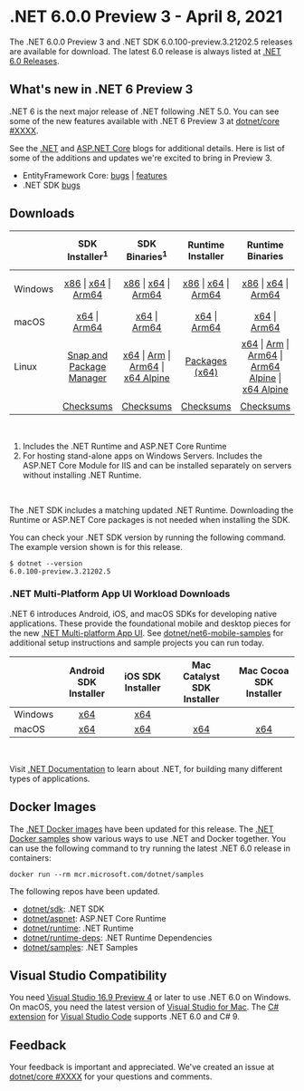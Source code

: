 # .NET 6.0.0 Preview 3 - April 8, 2021

The .NET 6.0.0 Preview 3 and .NET SDK 6.0.100-preview.3.21202.5 releases are available for download. The latest 6.0 release is always listed at [.NET 6.0 Releases](../README.md).

## What's new in .NET 6 Preview 3

.NET 6 is the next major release of .NET following .NET 5.0. You can see some of the new features available with .NET 6 Preview 3 at [dotnet/core #XXXX](https://github.com/dotnet/core/issues/XXXX).

See the [.NET][dotnet-blog] and [ASP.NET Core][aspnet-blog] blogs for additional details.
Here is list of some of the additions and updates we're excited to bring in Preview 3. 

* EntityFramework Core: [bugs][ef_bugs] | [features][ef_features]
* .NET SDK [bugs][sdk_bugs]

## Downloads

|           | SDK Installer<sup>1</sup>                        | SDK Binaries<sup>1</sup>                 | Runtime Installer                                        | Runtime Binaries                                 | ASP.NET Core Runtime           |Windows Desktop Runtime          |
| --------- | :------------------------------------------:     | :----------------------:                 | :---------------------------:                            | :-------------------------:                      | :-----------------:            | :-----------------:            |
| Windows   | [x86][dotnet-sdk-win-x86.exe] \| [x64][dotnet-sdk-win-x64.exe] \| [Arm64][dotnet-sdk-win-arm64.exe] | [x86][dotnet-sdk-win-x86.zip] \| [x64][dotnet-sdk-win-x64.zip] \|  [Arm64][dotnet-sdk-win-arm64.zip] | [x86][dotnet-runtime-win-x86.exe] \| [x64][dotnet-runtime-win-x64.exe] \| [Arm64][dotnet-runtime-win-arm64.exe] | [x86][dotnet-runtime-win-x86.zip] \| [x64][dotnet-runtime-win-x64.zip] \| [Arm64][dotnet-runtime-win-arm64.zip] | [x86][aspnetcore-runtime-win-x86.exe] \| [x64][aspnetcore-runtime-win-x64.exe] \|<br> [Hosting Bundle][dotnet-hosting-win.exe]<sup>2</sup> | [x86][windowsdesktop-runtime-win-x86.exe] \| [x64][windowsdesktop-runtime-win-x64.exe] \| [Arm64][windowsdesktop-runtime-win-Arm64.exe] |
| macOS     | [x64][dotnet-sdk-osx-x64.pkg] \| [Arm64][dotnet-sdk-osx-arm64.pkg] | [x64][dotnet-sdk-osx-x64.tar.gz]  \| [Arm64][dotnet-sdk-osx-arm64.tar.gz]  | [x64][dotnet-runtime-osx-x64.pkg] \| [Arm64][dotnet-runtime-osx-arm64.pkg] | [x64][dotnet-runtime-osx-x64.tar.gz] \| [Arm64][dotnet-runtime-osx-arm64.tar.gz] | [x64][aspnetcore-runtime-osx-x64.tar.gz] \| [Arm64][aspnetcore-runtime-osx-arm64.tar.gz]  | - |<sup>1</sup>
| Linux     |  [Snap and Package Manager](6.0.0-preview.3-install-instructions.md) | [x64][dotnet-sdk-linux-x64.tar.gz] \| [Arm][dotnet-sdk-linux-arm.tar.gz] \| [Arm64][dotnet-sdk-linux-arm64.tar.gz] \| [x64 Alpine][dotnet-sdk-linux-musl-x64.tar.gz] | [Packages (x64)][linux-packages] | [x64][dotnet-runtime-linux-x64.tar.gz] \| [Arm][dotnet-runtime-linux-arm.tar.gz] \| [Arm64][dotnet-runtime-linux-arm64.tar.gz] \| [Arm64 Alpine][dotnet-runtime-linux-musl-arm64.tar.gz] \| [x64 Alpine][dotnet-runtime-linux-musl-x64.tar.gz] | [x64][aspnetcore-runtime-linux-x64.tar.gz]<sup>1</sup>  \| [Arm][aspnetcore-runtime-linux-arm.tar.gz] \| [Arm64][aspnetcore-runtime-linux-arm64.tar.gz]<sup>1</sup>  \| [x64 Alpine][aspnetcore-runtime-linux-musl-x64.tar.gz] \| [Arm64 Alpine][aspnetcore-runtime-linux-musl-arm64.tar.gz] | - | <sup>1</sup> |
|  | [Checksums][checksums-sdk]                             | [Checksums][checksums-sdk]                                      | [Checksums][checksums-runtime]                             | [Checksums][checksums-runtime]  | [Checksums][checksums-runtime]  | [Checksums][checksums-runtime]

</br>

1. Includes the .NET Runtime and ASP.NET Core Runtime
2. For hosting stand-alone apps on Windows Servers. Includes the ASP.NET Core Module for IIS and can be installed separately on servers without installing .NET Runtime.

</br>

The .NET SDK includes a matching updated .NET Runtime. Downloading the Runtime or ASP.NET Core packages is not needed when installing the SDK.

You can check your .NET SDK version by running the following command. The example version shown is for this release.

```console
$ dotnet --version
6.0.100-preview.3.21202.5
```

### .NET Multi-Platform App UI Workload Downloads

.NET 6 introduces Android, iOS, and macOS SDKs for developing native applications. These provide the foundational mobile and desktop pieces for the new [.NET Multi-platform App UI](https://github.com/dotnet/maui). See [dotnet/net6-mobile-samples](https://github.com/dotnet/net6-mobile-samples) for additional setup instructions and sample projects you can run today.

|           | Android SDK Installer                        | iOS SDK Installer                 | Mac Catalyst SDK Installer                 | Mac Cocoa SDK Installer |
| --------- | :------------------------------------------:     | :----------------------:                 | :----------------------: | :----------------------: |
| Windows   | [x64][android-win] | [x64][ios-win]  | |
| macOS   | [x64][android-mac] | [x64][ios-mac]  | [x64][maccatalyst-mac]  | [x64][maccocoa-mac]  |

</br>

Visit [.NET Documentation](https://docs.microsoft.com/dotnet/core/) to learn about .NET, for building many different types of applications.


## Docker Images

The [.NET Docker images](https://hub.docker.com/_/microsoft-dotnet) have been updated for this release. The [.NET Docker samples](https://github.com/dotnet/dotnet-docker/blob/master/samples/README.md) show various ways to use .NET and Docker together. You can use the following command to try running the latest .NET 6.0 release in containers:

```console
docker run --rm mcr.microsoft.com/dotnet/samples
```

The following repos have been updated.

* [dotnet/sdk](https://hub.docker.com/_/microsoft-dotnet-sdk/): .NET SDK
* [dotnet/aspnet](https://hub.docker.com/_/microsoft-dotnet-aspnet/): ASP.NET Core Runtime
* [dotnet/runtime](https://hub.docker.com/_/microsoft-dotnet-runtime/): .NET Runtime
* [dotnet/runtime-deps](https://hub.docker.com/_/microsoft-dotnet-runtime-deps/): .NET Runtime Dependencies
* [dotnet/samples](https://hub.docker.com/_/microsoft-dotnet-samples/): .NET Samples

## Visual Studio Compatibility

You need [Visual Studio 16.9 Preview 4](https://visualstudio.microsoft.com) or later to use .NET 6.0 on Windows. On macOS, you need the latest version of [Visual Studio for Mac](https://visualstudio.microsoft.com/vs/mac/). The [C# extension](https://code.visualstudio.com/docs/languages/dotnet) for [Visual Studio Code](https://code.visualstudio.com/) supports .NET 6.0 and C# 9.


## Feedback

Your feedback is important and appreciated. We've created an issue at [dotnet/core #XXXX](https://github.com/dotnet/core/issues/XXXX) for your questions and comments.

[blob-runtime]: https://dotnetcli.blob.core.windows.net/dotnet/Runtime/
[blob-sdk]: https://dotnetcli.blob.core.windows.net/dotnet/Sdk/
[release-notes]: https://github.com/dotnet/core/blob/main/release-notes/6.0/preview/6.0.0-preview.3.md

[checksums-runtime]: https://dotnetcli.blob.core.windows.net/dotnet/checksums/6.0.0-preview.3-sha.txt
[checksums-sdk]: https://dotnetcli.blob.core.windows.net/dotnet/checksums/6.0.0-preview.3-sha.txt

[linux-install]: https://docs.microsoft.com/dotnet/core/install/linux
[linux-setup]: https://github.com/dotnet/core/blob/main/Documentation/linux-setup.md

[dotnet-blog]:  https://devblogs.microsoft.com/dotnet/announcing-net-6-preview-3/
[aspnet-blog]: https://devblogs.microsoft.com/aspnet/asp-net-core-updates-in-net-6-preview-3
[ef-blog]: https://devblogs.microsoft.com/dotnet/announcing-entity-framework-core-6-0-preview-3/
[ef_bugs]: https://github.com/dotnet/efcore/issues?q=is%3Aissue+milestone%3A6.0.0-preview3+is%3Aclosed+label%3Atype-bug
[ef_features]: https://github.com/dotnet/efcore/issues?q=is%3Aissue+milestone%3A6.0.0-preview3+is%3Aclosed+label%3Atype-enhancement

[aspnet_bugs]: https://github.com/aspnet/AspNetCore/issues?q=is%3Aissue+milestone%3A6.0.0-preview3+label%3ADone+label%3Abug
[aspnet_features]: https://github.com/aspnet/AspNetCore/issues?q=is%3Aissue+milestone%3A6.0.0-preview3+label%3ADone+label%3Aenhancement
[runtime_bugs]: https://github.com/dotnet/runtime/issues?utf8=%E2%9C%93&q=is%3Aissue+milestone%3A6.0+label%3Abug+
[runtime_features]: https://github.com/dotnet/runtime/issues?q=is%3Aissue+milestone%3A6.0+label%3Aenhancement

[sdk_bugs]: https://github.com/dotnet/sdk/issues?q=is%3Aissue+is%3Aclosed+milestone%3A6.0.1xx
[linux-packages]: 6.0.0-preview.3-install-instructions.md


[//]: # ( Runtime 6.0.0-preview.3.21201.4)
[dotnet-runtime-linux-arm.tar.gz]: https://download.visualstudio.microsoft.com/download/pr/38227134-51b6-4275-bfa2-2c21ae2759d1/e8efe313494b4566762ea81f9d6c8495/dotnet-runtime-6.0.0-preview.3.21201.4-linux-arm.tar.gz
[dotnet-runtime-linux-arm64.tar.gz]: https://download.visualstudio.microsoft.com/download/pr/cbbc6b7c-d7c2-485b-a706-9e047a3f1eac/b194be59ddfd95cbc67d81a12b7753db/dotnet-runtime-6.0.0-preview.3.21201.4-linux-arm64.tar.gz
[dotnet-runtime-linux-musl-arm.tar.gz]: https://download.visualstudio.microsoft.com/download/pr/d906ec3f-d1db-4a8e-a80f-4103ceb74b78/b0966e846e06d434f2014d30961bc3f6/dotnet-runtime-6.0.0-preview.3.21201.4-linux-musl-arm.tar.gz
[dotnet-runtime-linux-musl-arm64.tar.gz]: https://download.visualstudio.microsoft.com/download/pr/88c403c4-ab6a-453a-81a7-8f549350601d/d101984961ba75829f7c74afdb7ca176/dotnet-runtime-6.0.0-preview.3.21201.4-linux-musl-arm64.tar.gz
[dotnet-runtime-linux-musl-x64.tar.gz]: https://download.visualstudio.microsoft.com/download/pr/ee14de73-e734-4141-981c-0f724f1fadcb/db8c77ec1b0a3d2f89c9eb6594c52895/dotnet-runtime-6.0.0-preview.3.21201.4-linux-musl-x64.tar.gz
[dotnet-runtime-linux-x64.tar.gz]: https://download.visualstudio.microsoft.com/download/pr/08d83899-a68e-486f-9dd6-b775bac12612/dd60b334b54191ba2b3821dc608a20af/dotnet-runtime-6.0.0-preview.3.21201.4-linux-x64.tar.gz
[dotnet-runtime-osx-arm64.pkg]: https://download.visualstudio.microsoft.com/download/pr/668c384c-9568-4261-9897-9d76a3d27e6f/60d295f764d49be02666ee1b46658a2e/dotnet-runtime-6.0.0-preview.3.21201.4-osx-arm64.pkg
[dotnet-runtime-osx-arm64.tar.gz]: https://download.visualstudio.microsoft.com/download/pr/8e302306-3b57-4cd2-9886-c72aedaf51f9/68ac67f158bd663030b283b9ceb61ad0/dotnet-runtime-6.0.0-preview.3.21201.4-osx-arm64.tar.gz
[dotnet-runtime-osx-x64.pkg]: https://download.visualstudio.microsoft.com/download/pr/e738a530-73a3-489a-8537-0b33e0084c38/c3c8697484a961efb8240ccddc5d22b3/dotnet-runtime-6.0.0-preview.3.21201.4-osx-x64.pkg
[dotnet-runtime-osx-x64.tar.gz]: https://download.visualstudio.microsoft.com/download/pr/6b0ffd8c-781a-426d-ae29-48f602d2dc64/c129b2832dbb09ea92f11cc7d91bd714/dotnet-runtime-6.0.0-preview.3.21201.4-osx-x64.tar.gz
[dotnet-runtime-win-arm64.exe]: https://download.visualstudio.microsoft.com/download/pr/c4430f57-5598-4719-bb6e-affbb982823f/a3b8ec83a38592427d213c271bcf7131/dotnet-runtime-6.0.0-preview.3.21201.4-win-arm64.exe
[dotnet-runtime-win-arm64.zip]: https://download.visualstudio.microsoft.com/download/pr/5e3dad28-b04c-453c-a181-1f3986965307/d334ec9b386940cd6ba98558224866fc/dotnet-runtime-6.0.0-preview.3.21201.4-win-arm64.zip
[dotnet-runtime-win-x64.exe]: https://download.visualstudio.microsoft.com/download/pr/52a92f97-170d-4191-83ca-4ee49541efd8/e3c16206b362793154882032b1c35182/dotnet-runtime-6.0.0-preview.3.21201.4-win-x64.exe
[dotnet-runtime-win-x64.zip]: https://download.visualstudio.microsoft.com/download/pr/22f3cbeb-0b64-47cf-828a-f6d2c8aa590a/e869b8cfa54261e7b558336c7d15459c/dotnet-runtime-6.0.0-preview.3.21201.4-win-x64.zip
[dotnet-runtime-win-x86.exe]: https://download.visualstudio.microsoft.com/download/pr/a1c31110-3f08-47bf-8f95-6f4d859b7111/53997c671882b0b6d717db049b69064a/dotnet-runtime-6.0.0-preview.3.21201.4-win-x86.exe
[dotnet-runtime-win-x86.zip]: https://download.visualstudio.microsoft.com/download/pr/68448843-f04b-4d24-8d7e-fced3808ffe5/5e2f4fb35216b30c82256f91b5641ad0/dotnet-runtime-6.0.0-preview.3.21201.4-win-x86.zip

[//]: # ( WindowsDesktop 6.0.0-preview.3.21201.3)
[windowsdesktop-runtime-win-arm64.exe]: https://download.visualstudio.microsoft.com/download/pr/9be73a62-9883-47e8-91a0-a833c32e1aba/77ba509610544a66723c7482d3936d7e/windowsdesktop-runtime-6.0.0-preview.3.21201.3-win-arm64.exe
[windowsdesktop-runtime-win-x64.exe]: https://download.visualstudio.microsoft.com/download/pr/2dfd66cc-99ec-46e0-ae4f-06feb5ceebbb/bb1888a004a85863d0f7698d9f7338cd/windowsdesktop-runtime-6.0.0-preview.3.21201.3-win-x64.exe
[windowsdesktop-runtime-win-x86.exe]: https://download.visualstudio.microsoft.com/download/pr/d3f90906-2bfc-45a9-9c4c-24d0a8ecbd77/defeb2d6ce4cb37b2dea45b81fe26e9a/windowsdesktop-runtime-6.0.0-preview.3.21201.3-win-x86.exe

[//]: # ( ASP 6.0.0-preview.3.21201.13)
[aspnetcore-runtime-linux-arm.tar.gz]: https://download.visualstudio.microsoft.com/download/pr/3f3fc6ad-ec33-4644-a809-efe11adf4329/0ce2b8a29ccc643077b90ea9c37896ba/aspnetcore-runtime-6.0.0-preview.3.21201.13-linux-arm.tar.gz
[aspnetcore-runtime-linux-arm64.tar.gz]: https://download.visualstudio.microsoft.com/download/pr/f5171161-ffd4-4649-9076-e3a20b6543e4/f9b1a9eec1cfd642266c73da656da1d7/aspnetcore-runtime-6.0.0-preview.3.21201.13-linux-arm64.tar.gz
[aspnetcore-runtime-linux-musl-arm.tar.gz]: https://download.visualstudio.microsoft.com/download/pr/f85254ee-722a-478a-90a4-1a09cd81bd71/6e33b8f885ea99d1df50e088d84cf733/aspnetcore-runtime-6.0.0-preview.3.21201.13-linux-musl-arm.tar.gz
[aspnetcore-runtime-linux-musl-arm64.tar.gz]: https://download.visualstudio.microsoft.com/download/pr/402979cb-f5be-467f-9b93-5adeffeedde7/b797aae2daa1643fe7febd2e03bd4da3/aspnetcore-runtime-6.0.0-preview.3.21201.13-linux-musl-arm64.tar.gz
[aspnetcore-runtime-linux-musl-x64.tar.gz]: https://download.visualstudio.microsoft.com/download/pr/738fc66b-c39c-4e1d-b7ea-c4e294586f31/7d31db580581c1b72a996c690237a302/aspnetcore-runtime-6.0.0-preview.3.21201.13-linux-musl-x64.tar.gz
[aspnetcore-runtime-linux-x64.tar.gz]: https://download.visualstudio.microsoft.com/download/pr/57235015-0fcd-4785-a550-8fce2b489f81/303184bd837591ec206d06dc64284c3b/aspnetcore-runtime-6.0.0-preview.3.21201.13-linux-x64.tar.gz
[aspnetcore-runtime-osx-arm64.tar.gz]: https://download.visualstudio.microsoft.com/download/pr/17bef64a-d738-411d-9132-2579a5d8cabf/a0cc5fc006b367a5ad7aab80686eb81f/aspnetcore-runtime-6.0.0-preview.3.21201.13-osx-arm64.tar.gz
[aspnetcore-runtime-osx-x64.tar.gz]: https://download.visualstudio.microsoft.com/download/pr/64fd0e40-dff2-4a5f-b29e-349d02614c4d/6a2d6354ab864142a30a035a66bbb7bc/aspnetcore-runtime-6.0.0-preview.3.21201.13-osx-x64.tar.gz
[aspnetcore-runtime-win-arm64.zip]: https://download.visualstudio.microsoft.com/download/pr/b1492fe1-7075-4fa6-9e45-ddbc956d201a/bf00c3c7a4eb890d660d8881bb38d597/aspnetcore-runtime-6.0.0-preview.3.21201.13-win-arm64.zip
[aspnetcore-runtime-win-x64.exe]: https://download.visualstudio.microsoft.com/download/pr/57a2f5fe-9502-4151-9f4a-b3fec48ed788/b1b2bae7e69e93f60e10c2f870250943/aspnetcore-runtime-6.0.0-preview.3.21201.13-win-x64.exe
[aspnetcore-runtime-win-x64.zip]: https://download.visualstudio.microsoft.com/download/pr/92738d69-7960-4ccf-b65a-121c4bf40f27/95b02161057afd3cb086179d6bc3cd3e/aspnetcore-runtime-6.0.0-preview.3.21201.13-win-x64.zip
[aspnetcore-runtime-win-x86.exe]: https://download.visualstudio.microsoft.com/download/pr/3a85d34b-9bfb-434d-ba5c-3ed802b130c1/a378712c3efcf70c0924bf586f65b64b/aspnetcore-runtime-6.0.0-preview.3.21201.13-win-x86.exe
[aspnetcore-runtime-win-x86.zip]: https://download.visualstudio.microsoft.com/download/pr/a4a29248-788d-4433-8e8c-b202da2089ca/def28d8ae53f7685b4ed1c806fe3a5ff/aspnetcore-runtime-6.0.0-preview.3.21201.13-win-x86.zip
[dotnet-hosting-win.exe]: https://download.visualstudio.microsoft.com/download/pr/9459be22-f27e-40c4-8d9d-fa6544e95fe8/3a004010feb44ef799cfd4d00911ea25/dotnet-hosting-6.0.0-preview.3.21201.13-win.exe

[//]: # ( SDK 6.0.100-preview.3.21202.5 )
[dotnet-sdk-linux-arm.tar.gz]: https://download.visualstudio.microsoft.com/download/pr/bd2c0cea-b1b5-4de8-941b-2b53f94df021/51bdc3008f95104c1e5bf1cd7f34cf78/dotnet-sdk-6.0.100-preview.3.21202.5-linux-arm.tar.gz
[dotnet-sdk-linux-arm64.tar.gz]: https://download.visualstudio.microsoft.com/download/pr/90d8a5e0-ed8f-430c-a66c-d17a096024a9/95d17428d5b0da3552c502eede9f7f05/dotnet-sdk-6.0.100-preview.3.21202.5-linux-arm64.tar.gz
[dotnet-sdk-linux-musl-arm.tar.gz]: https://download.visualstudio.microsoft.com/download/pr/c5339978-0298-4665-8d9a-cb0454dfe116/672ce296d354b7995fd10d54325ea01a/dotnet-sdk-6.0.100-preview.3.21202.5-linux-musl-arm.tar.gz
[dotnet-sdk-linux-musl-arm64.tar.gz]: https://download.visualstudio.microsoft.com/download/pr/10adb511-cdf4-46af-b5b4-f67821160cfd/6d21a0a6780ff701d00ba7289f7c6a52/dotnet-sdk-6.0.100-preview.3.21202.5-linux-musl-arm64.tar.gz
[dotnet-sdk-linux-musl-x64.tar.gz]: https://download.visualstudio.microsoft.com/download/pr/33b34e51-8630-45a8-8b00-66d3e81c9b47/8d5e94a58f6de1f0eaddaa30719f90aa/dotnet-sdk-6.0.100-preview.3.21202.5-linux-musl-x64.tar.gz
[dotnet-sdk-linux-x64.tar.gz]: https://download.visualstudio.microsoft.com/download/pr/cd855e4d-b02a-4327-b218-7ab500ecff83/c7649b00ee20e30244b8b84ff9139c71/dotnet-sdk-6.0.100-preview.3.21202.5-linux-x64.tar.gz
[dotnet-sdk-linux-x64.zip]: https://download.visualstudio.microsoft.com/download/pr/02dcd2c6-0f75-4956-a122-c5b451fa4035/b552d35e21f57de32371aec70277f6c5/dotnet-sdk-6.0.100-preview.3.21202.5-linux-x64.zip
[dotnet-sdk-osx-arm64.pkg]: https://download.visualstudio.microsoft.com/download/pr/293e469c-7948-4fc9-9d10-d5d39662e19d/1ae28ceb225f19d9aa922ffa3febb872/dotnet-sdk-6.0.100-preview.3.21202.5-osx-arm64.pkg
[dotnet-sdk-osx-arm64.tar.gz]: https://download.visualstudio.microsoft.com/download/pr/e0a3877f-1b66-4e60-81f5-9b5d0769f60d/432bc7949c2d5b15ce218bf62e93520a/dotnet-sdk-6.0.100-preview.3.21202.5-osx-arm64.tar.gz
[dotnet-sdk-osx-x64.pkg]: https://download.visualstudio.microsoft.com/download/pr/fc5fdd1f-fb4c-4b88-a507-158204030320/98497ef248883404ff5b0604dda944fb/dotnet-sdk-6.0.100-preview.3.21202.5-osx-x64.pkg
[dotnet-sdk-osx-x64.tar.gz]: https://download.visualstudio.microsoft.com/download/pr/a09e6477-34fe-4c68-b25d-3a77caa24312/a8657b444dcbaa72271ea7e6d2185547/dotnet-sdk-6.0.100-preview.3.21202.5-osx-x64.tar.gz
[dotnet-sdk-win-arm64.exe]: https://download.visualstudio.microsoft.com/download/pr/0cc68783-f0f3-408e-b644-d1fb17ab4d4b/daa49f9cd3ae092169d4cc1676e8806c/dotnet-sdk-6.0.100-preview.3.21202.5-win-arm64.exe
[dotnet-sdk-win-arm64.zip]: https://download.visualstudio.microsoft.com/download/pr/f97da6a0-48da-427f-9c1c-17b506df5451/da85f3aea217299c5de0f6d00e960773/dotnet-sdk-6.0.100-preview.3.21202.5-win-arm64.zip
[dotnet-sdk-win-x64.exe]: https://download.visualstudio.microsoft.com/download/pr/f650c921-3ee9-4352-b743-a052e45d9ce7/99c5e001a48d243d27765d84c74f1e37/dotnet-sdk-6.0.100-preview.3.21202.5-win-x64.exe
[dotnet-sdk-win-x64.zip]: https://download.visualstudio.microsoft.com/download/pr/2f1a6d2a-b2db-4f17-9f0b-4c7b615151d6/8d5722e58964248cd45fbc230fb16865/dotnet-sdk-6.0.100-preview.3.21202.5-win-x64.zip
[dotnet-sdk-win-x86.exe]: https://download.visualstudio.microsoft.com/download/pr/9eb55af4-c748-4980-b456-0738149e5477/0a6eb5cfd271944ee357f292e9834942/dotnet-sdk-6.0.100-preview.3.21202.5-win-x86.exe
[dotnet-sdk-win-x86.zip]: https://download.visualstudio.microsoft.com/download/pr/0f099673-eed8-4924-bf22-c004adf01543/75f8964ad97750990c47f980b1a63726/dotnet-sdk-6.0.100-preview.3.21202.5-win-x86.zip

[//]: # ( Runtime 6.0.0-preview.3.21201.4)
[dotnet-runtime-linux-arm.tar.gz]: https://download.visualstudio.microsoft.com/download/pr/38227134-51b6-4275-bfa2-2c21ae2759d1/e8efe313494b4566762ea81f9d6c8495/dotnet-runtime-6.0.0-preview.3.21201.4-linux-arm.tar.gz
[dotnet-runtime-linux-arm64.tar.gz]: https://download.visualstudio.microsoft.com/download/pr/cbbc6b7c-d7c2-485b-a706-9e047a3f1eac/b194be59ddfd95cbc67d81a12b7753db/dotnet-runtime-6.0.0-preview.3.21201.4-linux-arm64.tar.gz
[dotnet-runtime-linux-musl-arm.tar.gz]: https://download.visualstudio.microsoft.com/download/pr/d906ec3f-d1db-4a8e-a80f-4103ceb74b78/b0966e846e06d434f2014d30961bc3f6/dotnet-runtime-6.0.0-preview.3.21201.4-linux-musl-arm.tar.gz
[dotnet-runtime-linux-musl-arm64.tar.gz]: https://download.visualstudio.microsoft.com/download/pr/88c403c4-ab6a-453a-81a7-8f549350601d/d101984961ba75829f7c74afdb7ca176/dotnet-runtime-6.0.0-preview.3.21201.4-linux-musl-arm64.tar.gz
[dotnet-runtime-linux-musl-x64.tar.gz]: https://download.visualstudio.microsoft.com/download/pr/ee14de73-e734-4141-981c-0f724f1fadcb/db8c77ec1b0a3d2f89c9eb6594c52895/dotnet-runtime-6.0.0-preview.3.21201.4-linux-musl-x64.tar.gz
[dotnet-runtime-linux-x64.tar.gz]: https://download.visualstudio.microsoft.com/download/pr/08d83899-a68e-486f-9dd6-b775bac12612/dd60b334b54191ba2b3821dc608a20af/dotnet-runtime-6.0.0-preview.3.21201.4-linux-x64.tar.gz
[dotnet-runtime-osx-arm64.pkg]: https://download.visualstudio.microsoft.com/download/pr/668c384c-9568-4261-9897-9d76a3d27e6f/60d295f764d49be02666ee1b46658a2e/dotnet-runtime-6.0.0-preview.3.21201.4-osx-arm64.pkg
[dotnet-runtime-osx-arm64.tar.gz]: https://download.visualstudio.microsoft.com/download/pr/8e302306-3b57-4cd2-9886-c72aedaf51f9/68ac67f158bd663030b283b9ceb61ad0/dotnet-runtime-6.0.0-preview.3.21201.4-osx-arm64.tar.gz
[dotnet-runtime-osx-x64.pkg]: https://download.visualstudio.microsoft.com/download/pr/e738a530-73a3-489a-8537-0b33e0084c38/c3c8697484a961efb8240ccddc5d22b3/dotnet-runtime-6.0.0-preview.3.21201.4-osx-x64.pkg
[dotnet-runtime-osx-x64.tar.gz]: https://download.visualstudio.microsoft.com/download/pr/6b0ffd8c-781a-426d-ae29-48f602d2dc64/c129b2832dbb09ea92f11cc7d91bd714/dotnet-runtime-6.0.0-preview.3.21201.4-osx-x64.tar.gz
[dotnet-runtime-win-arm64.exe]: https://download.visualstudio.microsoft.com/download/pr/c4430f57-5598-4719-bb6e-affbb982823f/a3b8ec83a38592427d213c271bcf7131/dotnet-runtime-6.0.0-preview.3.21201.4-win-arm64.exe
[dotnet-runtime-win-arm64.zip]: https://download.visualstudio.microsoft.com/download/pr/5e3dad28-b04c-453c-a181-1f3986965307/d334ec9b386940cd6ba98558224866fc/dotnet-runtime-6.0.0-preview.3.21201.4-win-arm64.zip
[dotnet-runtime-win-x64.exe]: https://download.visualstudio.microsoft.com/download/pr/52a92f97-170d-4191-83ca-4ee49541efd8/e3c16206b362793154882032b1c35182/dotnet-runtime-6.0.0-preview.3.21201.4-win-x64.exe
[dotnet-runtime-win-x64.zip]: https://download.visualstudio.microsoft.com/download/pr/22f3cbeb-0b64-47cf-828a-f6d2c8aa590a/e869b8cfa54261e7b558336c7d15459c/dotnet-runtime-6.0.0-preview.3.21201.4-win-x64.zip
[dotnet-runtime-win-x86.exe]: https://download.visualstudio.microsoft.com/download/pr/a1c31110-3f08-47bf-8f95-6f4d859b7111/53997c671882b0b6d717db049b69064a/dotnet-runtime-6.0.0-preview.3.21201.4-win-x86.exe
[dotnet-runtime-win-x86.zip]: https://download.visualstudio.microsoft.com/download/pr/68448843-f04b-4d24-8d7e-fced3808ffe5/5e2f4fb35216b30c82256f91b5641ad0/dotnet-runtime-6.0.0-preview.3.21201.4-win-x86.zip

[//]: # ( WindowsDesktop 6.0.0-preview.3.21201.3)
[windowsdesktop-runtime-win-arm64.exe]: https://download.visualstudio.microsoft.com/download/pr/9be73a62-9883-47e8-91a0-a833c32e1aba/77ba509610544a66723c7482d3936d7e/windowsdesktop-runtime-6.0.0-preview.3.21201.3-win-arm64.exe
[windowsdesktop-runtime-win-x64.exe]: https://download.visualstudio.microsoft.com/download/pr/2dfd66cc-99ec-46e0-ae4f-06feb5ceebbb/bb1888a004a85863d0f7698d9f7338cd/windowsdesktop-runtime-6.0.0-preview.3.21201.3-win-x64.exe
[windowsdesktop-runtime-win-x86.exe]: https://download.visualstudio.microsoft.com/download/pr/d3f90906-2bfc-45a9-9c4c-24d0a8ecbd77/defeb2d6ce4cb37b2dea45b81fe26e9a/windowsdesktop-runtime-6.0.0-preview.3.21201.3-win-x86.exe

[//]: # ( ASP 6.0.0-preview.3.21201.13)
[aspnetcore-runtime-linux-arm.tar.gz]: https://download.visualstudio.microsoft.com/download/pr/3f3fc6ad-ec33-4644-a809-efe11adf4329/0ce2b8a29ccc643077b90ea9c37896ba/aspnetcore-runtime-6.0.0-preview.3.21201.13-linux-arm.tar.gz
[aspnetcore-runtime-linux-arm64.tar.gz]: https://download.visualstudio.microsoft.com/download/pr/f5171161-ffd4-4649-9076-e3a20b6543e4/f9b1a9eec1cfd642266c73da656da1d7/aspnetcore-runtime-6.0.0-preview.3.21201.13-linux-arm64.tar.gz
[aspnetcore-runtime-linux-musl-arm.tar.gz]: https://download.visualstudio.microsoft.com/download/pr/f85254ee-722a-478a-90a4-1a09cd81bd71/6e33b8f885ea99d1df50e088d84cf733/aspnetcore-runtime-6.0.0-preview.3.21201.13-linux-musl-arm.tar.gz
[aspnetcore-runtime-linux-musl-arm64.tar.gz]: https://download.visualstudio.microsoft.com/download/pr/402979cb-f5be-467f-9b93-5adeffeedde7/b797aae2daa1643fe7febd2e03bd4da3/aspnetcore-runtime-6.0.0-preview.3.21201.13-linux-musl-arm64.tar.gz
[aspnetcore-runtime-linux-musl-x64.tar.gz]: https://download.visualstudio.microsoft.com/download/pr/738fc66b-c39c-4e1d-b7ea-c4e294586f31/7d31db580581c1b72a996c690237a302/aspnetcore-runtime-6.0.0-preview.3.21201.13-linux-musl-x64.tar.gz
[aspnetcore-runtime-linux-x64.tar.gz]: https://download.visualstudio.microsoft.com/download/pr/57235015-0fcd-4785-a550-8fce2b489f81/303184bd837591ec206d06dc64284c3b/aspnetcore-runtime-6.0.0-preview.3.21201.13-linux-x64.tar.gz
[aspnetcore-runtime-osx-arm64.tar.gz]: https://download.visualstudio.microsoft.com/download/pr/17bef64a-d738-411d-9132-2579a5d8cabf/a0cc5fc006b367a5ad7aab80686eb81f/aspnetcore-runtime-6.0.0-preview.3.21201.13-osx-arm64.tar.gz
[aspnetcore-runtime-osx-x64.tar.gz]: https://download.visualstudio.microsoft.com/download/pr/64fd0e40-dff2-4a5f-b29e-349d02614c4d/6a2d6354ab864142a30a035a66bbb7bc/aspnetcore-runtime-6.0.0-preview.3.21201.13-osx-x64.tar.gz
[aspnetcore-runtime-win-arm64.zip]: https://download.visualstudio.microsoft.com/download/pr/b1492fe1-7075-4fa6-9e45-ddbc956d201a/bf00c3c7a4eb890d660d8881bb38d597/aspnetcore-runtime-6.0.0-preview.3.21201.13-win-arm64.zip
[aspnetcore-runtime-win-x64.exe]: https://download.visualstudio.microsoft.com/download/pr/57a2f5fe-9502-4151-9f4a-b3fec48ed788/b1b2bae7e69e93f60e10c2f870250943/aspnetcore-runtime-6.0.0-preview.3.21201.13-win-x64.exe
[aspnetcore-runtime-win-x64.zip]: https://download.visualstudio.microsoft.com/download/pr/92738d69-7960-4ccf-b65a-121c4bf40f27/95b02161057afd3cb086179d6bc3cd3e/aspnetcore-runtime-6.0.0-preview.3.21201.13-win-x64.zip
[aspnetcore-runtime-win-x86.exe]: https://download.visualstudio.microsoft.com/download/pr/3a85d34b-9bfb-434d-ba5c-3ed802b130c1/a378712c3efcf70c0924bf586f65b64b/aspnetcore-runtime-6.0.0-preview.3.21201.13-win-x86.exe
[aspnetcore-runtime-win-x86.zip]: https://download.visualstudio.microsoft.com/download/pr/a4a29248-788d-4433-8e8c-b202da2089ca/def28d8ae53f7685b4ed1c806fe3a5ff/aspnetcore-runtime-6.0.0-preview.3.21201.13-win-x86.zip
[dotnet-hosting-win.exe]: https://download.visualstudio.microsoft.com/download/pr/9459be22-f27e-40c4-8d9d-fa6544e95fe8/3a004010feb44ef799cfd4d00911ea25/dotnet-hosting-6.0.0-preview.3.21201.13-win.exe

[//]: # ( SDK 6.0.100-preview.3.21202.5 )
[dotnet-sdk-linux-arm.tar.gz]: https://download.visualstudio.microsoft.com/download/pr/bd2c0cea-b1b5-4de8-941b-2b53f94df021/51bdc3008f95104c1e5bf1cd7f34cf78/dotnet-sdk-6.0.100-preview.3.21202.5-linux-arm.tar.gz
[dotnet-sdk-linux-arm64.tar.gz]: https://download.visualstudio.microsoft.com/download/pr/90d8a5e0-ed8f-430c-a66c-d17a096024a9/95d17428d5b0da3552c502eede9f7f05/dotnet-sdk-6.0.100-preview.3.21202.5-linux-arm64.tar.gz
[dotnet-sdk-linux-musl-arm.tar.gz]: https://download.visualstudio.microsoft.com/download/pr/c5339978-0298-4665-8d9a-cb0454dfe116/672ce296d354b7995fd10d54325ea01a/dotnet-sdk-6.0.100-preview.3.21202.5-linux-musl-arm.tar.gz
[dotnet-sdk-linux-musl-arm64.tar.gz]: https://download.visualstudio.microsoft.com/download/pr/10adb511-cdf4-46af-b5b4-f67821160cfd/6d21a0a6780ff701d00ba7289f7c6a52/dotnet-sdk-6.0.100-preview.3.21202.5-linux-musl-arm64.tar.gz
[dotnet-sdk-linux-musl-x64.tar.gz]: https://download.visualstudio.microsoft.com/download/pr/33b34e51-8630-45a8-8b00-66d3e81c9b47/8d5e94a58f6de1f0eaddaa30719f90aa/dotnet-sdk-6.0.100-preview.3.21202.5-linux-musl-x64.tar.gz
[dotnet-sdk-linux-x64.tar.gz]: https://download.visualstudio.microsoft.com/download/pr/cd855e4d-b02a-4327-b218-7ab500ecff83/c7649b00ee20e30244b8b84ff9139c71/dotnet-sdk-6.0.100-preview.3.21202.5-linux-x64.tar.gz
[dotnet-sdk-linux-x64.zip]: https://download.visualstudio.microsoft.com/download/pr/02dcd2c6-0f75-4956-a122-c5b451fa4035/b552d35e21f57de32371aec70277f6c5/dotnet-sdk-6.0.100-preview.3.21202.5-linux-x64.zip
[dotnet-sdk-osx-arm64.pkg]: https://download.visualstudio.microsoft.com/download/pr/293e469c-7948-4fc9-9d10-d5d39662e19d/1ae28ceb225f19d9aa922ffa3febb872/dotnet-sdk-6.0.100-preview.3.21202.5-osx-arm64.pkg
[dotnet-sdk-osx-arm64.tar.gz]: https://download.visualstudio.microsoft.com/download/pr/e0a3877f-1b66-4e60-81f5-9b5d0769f60d/432bc7949c2d5b15ce218bf62e93520a/dotnet-sdk-6.0.100-preview.3.21202.5-osx-arm64.tar.gz
[dotnet-sdk-osx-x64.pkg]: https://download.visualstudio.microsoft.com/download/pr/fc5fdd1f-fb4c-4b88-a507-158204030320/98497ef248883404ff5b0604dda944fb/dotnet-sdk-6.0.100-preview.3.21202.5-osx-x64.pkg
[dotnet-sdk-osx-x64.tar.gz]: https://download.visualstudio.microsoft.com/download/pr/a09e6477-34fe-4c68-b25d-3a77caa24312/a8657b444dcbaa72271ea7e6d2185547/dotnet-sdk-6.0.100-preview.3.21202.5-osx-x64.tar.gz
[dotnet-sdk-win-arm64.exe]: https://download.visualstudio.microsoft.com/download/pr/0cc68783-f0f3-408e-b644-d1fb17ab4d4b/daa49f9cd3ae092169d4cc1676e8806c/dotnet-sdk-6.0.100-preview.3.21202.5-win-arm64.exe
[dotnet-sdk-win-arm64.zip]: https://download.visualstudio.microsoft.com/download/pr/f97da6a0-48da-427f-9c1c-17b506df5451/da85f3aea217299c5de0f6d00e960773/dotnet-sdk-6.0.100-preview.3.21202.5-win-arm64.zip
[dotnet-sdk-win-x64.exe]: https://download.visualstudio.microsoft.com/download/pr/f650c921-3ee9-4352-b743-a052e45d9ce7/99c5e001a48d243d27765d84c74f1e37/dotnet-sdk-6.0.100-preview.3.21202.5-win-x64.exe
[dotnet-sdk-win-x64.zip]: https://download.visualstudio.microsoft.com/download/pr/2f1a6d2a-b2db-4f17-9f0b-4c7b615151d6/8d5722e58964248cd45fbc230fb16865/dotnet-sdk-6.0.100-preview.3.21202.5-win-x64.zip
[dotnet-sdk-win-x86.exe]: https://download.visualstudio.microsoft.com/download/pr/9eb55af4-c748-4980-b456-0738149e5477/0a6eb5cfd271944ee357f292e9834942/dotnet-sdk-6.0.100-preview.3.21202.5-win-x86.exe
[dotnet-sdk-win-x86.zip]: https://download.visualstudio.microsoft.com/download/pr/0f099673-eed8-4924-bf22-c004adf01543/75f8964ad97750990c47f980b1a63726/dotnet-sdk-6.0.100-preview.3.21202.5-win-x86.zip

[//]: # ( MAUI )
[ios-win]:  https://bosstoragemirror.azureedge.net/wrench/6.0.1xx-preview3/f68d4d9c2a342daf9eaad364ccbe252e009d3901/4623693/package/Microsoft.NET.Workload.iOS.14.4.100-preview.3.1326.msi
[ios-mac]: https://bosstoragemirror.azureedge.net/wrench/6.0.1xx-preview3/f68d4d9c2a342daf9eaad364ccbe252e009d3901/4623693/package/notarized/Microsoft.iOS.Bundle.14.4.100-preview.3.1326.pkg
[maccatalyst-mac]: https://bosstoragemirror.azureedge.net/wrench/6.0.1xx-preview3/f68d4d9c2a342daf9eaad364ccbe252e009d3901/4623693/package/notarized/Microsoft.MacCatalyst.Bundle.14.3.100-preview.3.471.pkg
[maccocoa-mac]: https://bosstoragemirror.azureedge.net/wrench/6.0.1xx-preview3/f68d4d9c2a342daf9eaad364ccbe252e009d3901/4623693/package/notarized/Microsoft.macOS.Bundle.11.1.100-preview.3.1379.pkg
[android-win]: https://dl.internalx.com/vsts-devdiv/Xamarin.Android/public/net6/4624420/6.0.1xx-preview3/7d6cd1cde4182d7db2cfc5d0b55364c972b6d34f/Microsoft.NET.Workload.Android.11.0.200.196.msi
[android-mac]: https://dl.internalx.com/vsts-devdiv/Xamarin.Android/public/net6/4624420/6.0.1xx-preview3/7d6cd1cde4182d7db2cfc5d0b55364c972b6d34f/Microsoft.NET.Workload.Android-11.0.200-preview.3.196.pkg

[//]: # ( Symbols )
